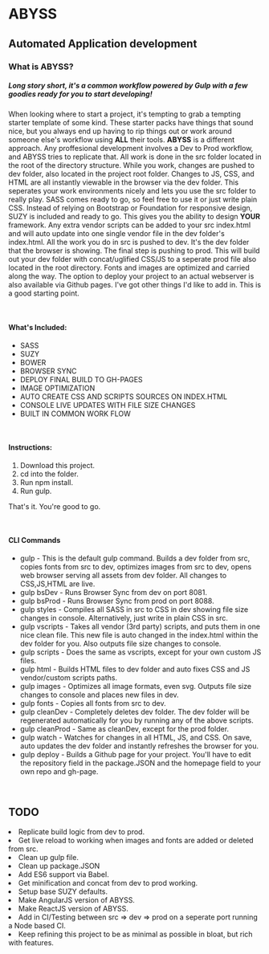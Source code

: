 # ABYSS
## Automated Application development

<h3>What is ABYSS?</h3>
<h5>Long story short, it's a common workflow powered by Gulp with a few goodies ready for you to start developing!</h5>
<p>When looking where to start a project, it's tempting to grab a tempting starter template of some kind. These starter packs have things that sound nice, but you always end up having to rip things out or work around someone else's workflow using <strong>ALL</strong> their tools. <strong>ABYSS</strong> is a different approach. Any proffesional development involves a Dev to Prod workflow, and ABYSS tries to replicate that. All work is done in the src folder located in the root of the directory structure. While you work, changes are pushed to dev folder, also located in the project root folder. Changes to JS, CSS, and HTML are all instantly viewable in the browser via the dev folder. This seperates your work environments nicely and lets you use the src folder to really play. SASS comes ready to go, so feel free to use it or just write plain CSS. Instead of relying on Bootstrap or Foundation for responsive design, SUZY is included and ready to go. This gives you the ability to design <strong>YOUR</strong> framework. Any extra vendor scripts can be added to your src index.html and will auto update into one single vendor file in the dev folder's index.html. All the work you do in src is pushed to dev. It's the dev folder that the browser is showing. The final step is pushing to prod. This will build out your dev folder with concat/uglified CSS/JS to a seperate prod file also located in the root directory. Fonts and images are optimized and carried along the way. The option to deploy your project to an actual webserver is also available via Github pages. I've got other things I'd like to add in. This is a good starting point.</p>
<br>
<h4>What's Included:</h4>
<ul>
<li>
  SASS
</li>
<li>
  SUZY
</li>
<li>
  BOWER
</li>
<li>
  BROWSER SYNC
</li>
<li>
  DEPLOY FINAL BUILD TO GH-PAGES
</li>
<li>
  IMAGE OPTIMIZATION
</li>
<li>
  AUTO CREATE CSS AND SCRIPTS SOURCES ON INDEX.HTML
</li>
<li>
  CONSOLE LIVE UPDATES WITH FILE SIZE CHANGES
</li>
<li>
  BUILT IN COMMON WORK FLOW
</li>
</ul>
<br>
<h4>Instructions:</h4>
<ol>
<li>
  Download this project.
</li>
<li>
  cd into the folder.
</li>
<li>
  Run npm install.
</li>
<li>
  Run gulp.
</li>
</ol>
<p>That's it. You're good to go.</p>
<br>
<h4>CLI Commands</h4>
<ul>
<li>
  gulp - This is the default gulp command. Builds a dev folder from src, copies fonts from src to dev, optimizes images from src to dev, opens web browser serving all assets from dev folder. All changes to CSS,JS,HTML are live.
</li>
<li>
  gulp bsDev - Runs Browser Sync from dev on port 8081.
</li>
<li>
  gulp bsProd - Runs Browser Sync from prod on port 8088.
</li>
<li>
  gulp styles - Compiles all SASS in src to CSS in dev showing file size changes in console. Alternatively, just write in plain CSS in src.
</li>
<li>
  gulp vscripts - Takes all vendor (3rd party) scripts, and puts them in one nice clean file. This new file is auto changed in the index.html within the dev folder for you. Also outputs file size changes to console.
</li>
<li>
  gulp scripts - Does the same as vscripts, except for your own custom JS files.
</li>
<li>
  gulp html - Builds HTML files to dev folder and auto fixes CSS and JS vendor/custom scripts paths.
</li>
<li>
  gulp images - Optimizes all image formats, even svg. Outputs file size changes to console and places new files in dev.
</li>
<li>
  gulp fonts - Copies all fonts from src to dev.
</li>
<li>
  gulp cleanDev - Completely deletes dev folder. The dev folder will be regenerated automatically for you by running any of the above scripts.
</li>
<li>
  gulp cleanProd - Same as cleanDev, except for the prod folder.
</li>
<li>
  gulp watch - Watches for changes in all HTML, JS, and CSS. On save, auto updates the dev folder and instantly refreshes the browser for you.
</li>
<li>
  gulp deploy - Builds a Github page for your project. You'll have to edit the repository field in the package.JSON and the homepage field to your own repo and gh-page.
</li>
</ul>
<br>
<h2>TODO</h2>
<li>
  Replicate build logic from dev to prod.
</li>
<li>
  Get live reload to working when images and fonts are added or deleted from src.
</li>
<li>
  Clean up gulp file.
</li>
<li>
  Clean up package.JSON
</li>
<li>
  Add ES6 support via Babel.
</li>
<li>
  Get minification and concat from dev to prod working.
</li>
<li>
  Setup base SUZY defaults.
</li>
<li>
  Make AngularJS version of ABYSS.
</li>
<li>
  Make ReactJS version of ABYSS.
</li>
<li>
  Add in CI/Testing between src => dev => prod on a seperate port running a Node based CI.
</li>
<li>
  Keep refining this project to be as minimal as possible in bloat, but rich with features.
</li>
